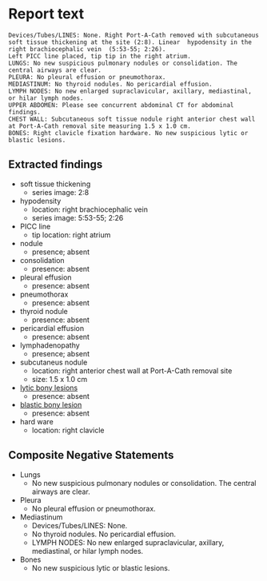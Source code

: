 # Report text

```text
Devices/Tubes/LINES: None. Right Port-A-Cath removed with subcutaneous soft tissue thickening at the site (2:8). Linear  hypodensity in the right brachiocephalic vein  (5:53-55; 2:26).
Left PICC line placed, tip tip in the right atrium.
LUNGS: No new suspicious pulmonary nodules or consolidation. The central airways are clear.
PLEURA: No pleural effusion or pneumothorax.
MEDIASTINUM: No thyroid nodules. No pericardial effusion.
LYMPH NODES: No new enlarged supraclavicular, axillary, mediastinal, or hilar lymph nodes.
UPPER ABDOMEN: Please see concurrent abdominal CT for abdominal findings.
CHEST WALL: Subcutaneous soft tissue nodule right anterior chest wall at Port-A-Cath removal site measuring 1.5 x 1.0 cm.
BONES: Right clavicle fixation hardware. No new suspicious lytic or blastic lesions.
```

## Extracted findings

- soft tissue thickening
  - series image: 2:8
- hypodensity
  - location: right brachiocephalic vein
  - series image: 5:53-55; 2:26
- PICC line
  - tip location: right atrium
- nodule
  - presence; absent
- consolidation
  - presence: absent
- pleural effusion
  - presence: absent
- pneumothorax
  - presence: absent
- thyroid nodule
  - presence: absent
- pericardial effusion
  - presence: absent
- lymphadenopathy
  - presence; absent
- subcutaneus nodule
  - location: right anterior chest wall at Port-A-Cath removal site
  - size: 1.5 x 1.0 cm
- [lytic bony lesions](../../definitions/hood/lytic-lesion.md)
  - presence: absent
- [blastic bony lesion](../../definitions/hood/sclerotic-lesion.md)
  - presence: absent
- hard ware
  - location: right clavicle

## Composite Negative Statements

- Lungs
  - No new suspicious pulmonary nodules or consolidation. The central airways are clear.
- Pleura
  - No pleural effusion or pneumothorax.
- Mediastinum
  - Devices/Tubes/LINES: None.
  - No thyroid nodules. No pericardial effusion.
  - LYMPH NODES: No new enlarged supraclavicular, axillary, mediastinal, or hilar lymph nodes.
- Bones
  - No new suspicious lytic or blastic lesions.
  